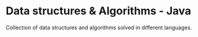# Data structures & Algorithms - Java

Collection of data structures and algorithms solved in different languages. 
